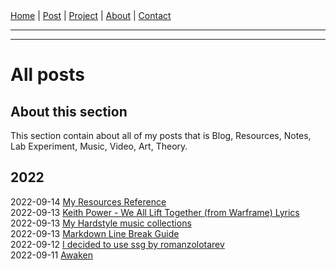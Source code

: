 <nav>
<a href="./index.html">Home</a>
|
<a href="./post.html">Post</a>
|
<a href="./project.html">Project</a>
|
<a href="./about.html">About</a>
|
<a href="./contact.html">Contact</a>
</nav>
</header>
<hr><hr>
<main>
<!-- Your Content Start After This Line -->


# All posts

## About this section

This section contain about all of my posts that is Blog, Resources, Notes, Lab Experiment, Music, Video, Art, Theory.  

## 2022

2022-09-14 [My Resources Reference](./post/2022-09-14-my-resources-reference.html)  
2022-09-13 [Keith Power - We All Lift Together (from Warframe) Lyrics](./post/2022-09-13-keith-power-we-all-lift-together-lyrics.html)  
2022-09-13 [My Hardstyle music collections](./post/2022-09-13-my-hardstyle-music-collections.html)  
2022-09-13 [Markdown Line Break Guide](./post/2022-09-13-markdown-line-break-guide.html)  
2022-09-12 [I decided to use ssg by romanzolotarev](./post/2022-09-12-i-decided-to-use-ssg-by-romanzolotarev.html)  
2022-09-11 [Awaken](./post/2022-09-11-awaken.html)

